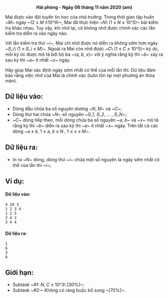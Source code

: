**<center>Hải phòng - Ngày 06 tháng 11 năm 2020 (am)</center>**

Mai được vào đội tuyển tin học của nhà trường. Trong thời gian tập huấn ~𝑀~ ngày ~(2 ≤ 𝑀 ≤10^9)~, Mai đã thực hiện ~𝑁\ (1 ≤ 𝑁 ≤ 10^5)~ bài kiểm tra khác nhau. Tuy vậy, khi nhớ lại, cô không nhớ được chính xác các lần kiểm tra diễn ra vào ngày nào.

Với lần kiểm tra thứ ~𝑖~, Mai chỉ nhớ được nó diễn ra không sớm hơn ngày ~𝑆_𝑖\ (1 ≤ 𝑆_i ≤ 𝑀)~. Ngoài ra Mai còn nhớ được ~𝐶\ (1 ≤ 𝐶 ≤ 10^5)~ ký ức, mỗi ký ức được mô tả bởi bộ ba ~(𝑎, 𝑏, 𝑥)~ với ý nghĩa rằng kỳ thi ~𝑏~ xảy ra sau kỳ thi ~𝑎~ ít nhất ~𝑥~ ngày.

Hãy giúp Mai xác định ngày sớm nhất có thể của mỗi lần thi. Dữ liệu đảm bảo rằng việc nhớ của Mai là chính xác (luôn tồn tại một phương án thỏa mãn).

## Dữ liệu vào:
- Dòng đầu chứa ba số nguyên dương ~𝑁, 𝑀~ và ~𝐶~;
- Dòng thứ hai chứa ~𝑁~ số nguyên ~𝑆_1, 𝑆_2, … , 𝑆_𝑁~;
- ~𝐶~ dòng tiếp theo, mỗi dòng chứa ba số nguyên ~𝑎, 𝑏~ và ~𝑥~ mô tả rằng kỳ thi ~𝑏~ diễn ra sau kỳ thi ~𝑎~ ít nhất ~𝑥~ ngày. Trên tất cả các dòng ~𝑎 ≠ 𝑏, 1 ≤ 𝑎, 𝑏 ≤ 𝑁 , 1 ≤ 𝑥 ≤ 𝑀~.

## Dữ liệu ra:
- In ra ~𝑁~ dòng, dòng thứ ~𝑖~ chứa một số nguyên là ngày sớm nhất có thể của lần thi ~𝑖~;

## Ví dụ:
#### Dữ liệu vào:
```
4 10 3
1 2 3 4
1 2 5
2 4 2
3 4 4
```

#### Dữ liệu ra:
```
1
6
3
8
```

## Giới hạn:
- Subtask ~\#1: 𝑁, 𝐶 ≤ 10^3\ [30\%]~;
- Subtask ~\#2:~ Không có ràng buộc bổ sung ~[70\%]~.
